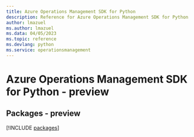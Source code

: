 ```yaml
---
title: Azure Operations Management SDK for Python
description: Reference for Azure Operations Management SDK for Python
author: lmazuel
ms.author: lmazuel
ms.data: 04/05/2023
ms.topic: reference
ms.devlang: python
ms.service: operationsmanagement
---
```

# Azure Operations Management SDK for Python - preview
## Packages - preview
[!INCLUDE [packages](operations-management-index.md)]